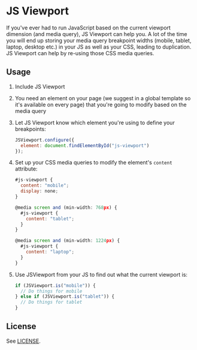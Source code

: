 # JS Viewport

If you've ever had to run JavaScript based on the current viewport dimension
(and media query), JS Viewport can help you. A lot of the time you will end up
storing your media query breakpoint widths (mobile, tablet, laptop, desktop
etc.) in your JS as well as your CSS, leading to duplication. JS Viewport can
help by re-using those CSS media queries.

## Usage

1. Include JS Viewport
2. You need an element on your page (we suggest in a global template so it's
   available on every page) that you're going to modify based on the media
   query
3. Let JS Viewport know which element you're using to define your breakpoints:

   ```js
   JSViewport.configure({
     element: document.findElementById("js-viewport")
   });
   ```

4. Set up your CSS media queries to modify the element's `content` attribute:

   ```js
   #js-viewport {
     content: "mobile";
     display: none;
   }

   @media screen and (min-width: 768px) {
     #js-viewport {
       content: "tablet";
     }
   }

   @media screen and (min-width: 1224px) {
     #js-viewport {
       content: "laptop";
     }
   }
   ```

5. Use JSViewport from your JS to find out what the current viewport is:

   ```js
   if (JSViewport.is("mobile")) {
     // Do things for mobile
   } else if (JSViewport.is("tablet")) {
     // Do things for tablet
   }
   ```

## License

See [LICENSE](LICENSE.md).
